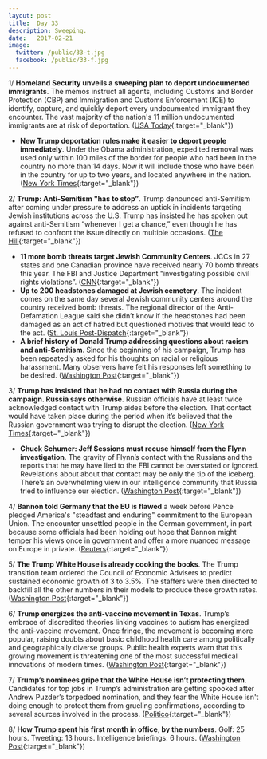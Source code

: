 ```yaml
---
layout: post
title:  Day 33
description: Sweeping.
date:   2017-02-21
image:
  twitter: /public/33-t.jpg
  facebook: /public/33-f.jpg
---
```


1/ **Homeland Security unveils a sweeping plan to deport undocumented immigrants**. The memos instruct all agents, including Customs and Border Protection (CBP) and Immigration and Customs Enforcement (ICE) to identify, capture, and quickly deport every undocumented immigrant they encounter. The vast majority of the nation's 11 million undocumented immigrants are at risk of deportation. ([USA Today](http://www.usatoday.com/story/news/nation/2017/02/21/donald-trump-homeland-security-issues-deportation-memos/98190192/){:target="_blank"})

* **New Trump deportation rules make it easier to deport people immediately**. Under the Obama administration, expedited removal was used only within 100 miles of the border for people who had been in the country no more than 14 days. Now it will include those who have been in the country for up to two years, and located anywhere in the nation. ([New York Times](https://www.nytimes.com/2017/02/21/us/politics/dhs-immigration-trump.html){:target="_blank"})

2/ **Trump: Anti-Semitism "has to stop”**. Trump denounced anti-Semitism after coming under pressure to address an uptick in incidents targeting Jewish institutions across the U.S. Trump has insisted he has spoken out against anti-Semitism “whenever I get a chance,” even though he has refused to confront the issue directly on multiple occasions. ([The Hill](http://thehill.com/homenews/administration/320412-trump-anti-semitism-has-to-stop){:target="_blank"})

* **11 more bomb threats target Jewish Community Centers**. JCCs in 27 states and one Canadian province have received nearly 70 bomb threats this year. The FBI and Justice Department "investigating possible civil rights violations”. ([CNN](http://www.cnn.com/2017/02/16/living/jcc-bomb-threats-anti-semitism/){:target="_blank"})
* **Up to 200 headstones damaged at Jewish cemetery**. The incident comes on the same day several Jewish community centers around the country received bomb threats. The regional director of the Anti-Defamation League said she didn’t know if the headstones had been damaged as an act of hatred but questioned motives that would lead to the act. ([St. Louis Post-Dispatch](http://www.stltoday.com/news/local/crime-and-courts/university-city-police-investigate-damage-to-headstones-at-jewish-cemetery/article_bafef56a-6ef2-5f90-a327-0ba7fa11e50b.html){:target="_blank"})
* **A brief history of Donald Trump addressing questions about racism and anti-Semitism**. Since the beginning of his campaign, Trump has been repeatedly asked for his thoughts on racial or religious harassment. Many observers have felt his responses left something to be desired. ([Washington Post](https://www.washingtonpost.com/news/politics/wp/2017/02/17/a-brief-history-of-donald-trump-addressing-questions-about-racism-and-anti-semitism/){:target="_blank"})

3/ **Trump has insisted that he had no contact with Russia during the campaign. Russia says otherwise**. Russian officials have at least twice acknowledged contact with Trump aides before the election. That contact would have taken place during the period when it’s believed that the Russian government was trying to disrupt the election. ([New York Times](https://www.nytimes.com/2017/02/20/us/politics/donald-trump-russia.html){:target="_blank"})

* **Chuck Schumer: Jeff Sessions must recuse himself from the Flynn investigation**. The gravity of Flynn’s contact with the Russians and the reports that he may have lied to the FBI cannot be overstated or ignored. Revelations about about that contact may be only the tip of the iceberg. There’s an overwhelming view in our intelligence community that Russia tried to influence our election. ([Washington Post](https://www.washingtonpost.com/opinions/chuck-schumer-jeff-sessions-must-recuse-himself-from-the-flynn-investigation/2017/02/21/ddecef5c-f556-11e6-8d72-263470bf0401_story.html){:target="_blank"})

4/ **Bannon told Germany that the EU is flawed** a week before Pence pledged America's "steadfast and enduring" commitment to the European Union. The encounter unsettled people in the German government, in part because some officials had been holding out hope that Bannon might temper his views once in government and offer a more nuanced message on Europe in private. ([Reuters](http://www.reuters.com/article/us-europe-trump-idUSKBN1601DS){:target="_blank"})

5/ **The Trump White House is already cooking the books**. The Trump transition team ordered the Council of Economic Advisers to predict sustained economic growth of 3 to 3.5%. The staffers were then directed to backfill all the other numbers in their models to produce these growth rates. ([Washington Post](https://www.washingtonpost.com/opinions/the-trump-team-is-already-cooking-the-books/2017/02/20/a793961e-f7b2-11e6-be05-1a3817ac21a5_story.html){:target="_blank"})

6/ **Trump energizes the anti-vaccine movement in Texas**. Trump’s embrace of discredited theories linking vaccines to autism has energized the anti-vaccine movement. Once fringe, the movement is becoming more popular, raising doubts about basic childhood health care among politically and geographically diverse groups. Public health experts warn that this growing movement is threatening one of the most successful medical innovations of modern times. ([Washington Post](https://www.washingtonpost.com/national/health-science/trump-energizes-the-anti-vaccine-movement-in-texas/2017/02/20/795bd3ae-ef08-11e6-b4ff-ac2cf509efe5_story.html){:target="_blank"})

7/ **Trump’s nominees gripe that the White House isn’t protecting them**. Candidates for top jobs in Trump’s administration are getting spooked after Andrew Puzder’s torpedoed nomination, and they fear the White House isn't doing enough to protect them from grueling confirmations, according to several sources involved in the process. ([Politico](http://www.politico.com/story/2017/02/trump-nominees-confirmation-cabinet-235157){:target="_blank"})

8/ **How Trump spent his first month in office, by the numbers**. Golf: 25 hours. Tweeting: 13 hours. Intelligence briefings: 6 hours. ([Washington Post](https://www.washingtonpost.com/news/politics/wp/2017/02/21/how-donald-trump-spent-his-first-month-in-office-by-the-numbers/){:target="_blank"})
